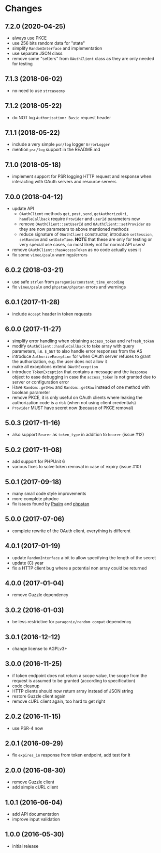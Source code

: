 # Changes

## 7.2.0 (2020-04-25)
- always use PKCE
- use 256 bits random data for "state"
- simplify `RandomInterface` and implementation
- use separate JSON class
- remove some "setters" from `OAuthClient` class as they are only needed for
  testing

## 7.1.3 (2018-06-02)
- no need to use `strcasecmp` 

## 7.1.2 (2018-05-22)
- do NOT log `Authorization: Basic` request header

## 7.1.1 (2018-05-22)
- include a very simple `psr/log` logger `ErrorLogger`
- mention `psr/log` support in the README.md

## 7.1.0 (2018-05-18)
- implement support for PSR logging HTTP request and response when interacting
  with OAuth servers and resource servers
 
## 7.0.0 (2018-04-12)
- update API
  - `OAuthClient` methods `get`, `post`, `send`, `getAuthorizeUri`, 
    `handleCallback` require `Provider` and `userId` parameters now
  - remove `OAuthClient::setUserId` and `OAuthClient::setProvider` as they are 
    now parameters to above mentioned methods
  - reduce signature of `OAuthClient` constructor, introduce `setSession`, 
    `setRandom` and `setDateTime`. **NOTE** that these are only for testing or 
    very special use cases, so most likely not for normal API users!
- remove `OAuthClient::hasAccessToken` as no code actually uses it
- fix some `vimeo/psalm` warnings/errors

## 6.0.2 (2018-03-21)
- use safe `strlen` from `paragonie/constant_time_encoding`
- fix `vimeo/psalm` and `phpstan/phpstan` errors and warnings

## 6.0.1 (2017-11-28)
- include `Accept` header in token requests

## 6.0.0 (2017-11-27)
- simplify error handling when obtaining `access_token` and `refresh_token`
- modify `OAuthClient::handleCallback` to take array with query parameters, 
  i.e. `$_GET` to also handle error responses from the AS
- introduce `AuthorizeException` for when OAuth server refuses to grant 
  the authorization, e.g. the user does not allow it
- make all exceptions extend `OAuthException`
- introduce `TokenException` that contains a message and the `Response` object
  to ease debugging in case the `access_token` is not granted due to server 
  or configuration error
- Have `Random::getHex` and `Random::getRaw` instead of one method with boolean 
  parameter
- remove PKCE, it is only useful on OAuth clients where leaking the 
  authorization code is a risk (when not using client credentials)
- `Provider` MUST have secret now (because of PKCE removal)

## 5.0.3 (2017-11-16)
- also support `Bearer` as `token_type` in addition to `bearer` (issue #12)

## 5.0.2 (2017-11-08)
- add support for PHPUnit 6
- various fixes to solve token removal in case of expiry (issue #10)

## 5.0.1 (2017-09-18)
- many small code style improvements
- more complete phpdoc
- fix issues found by [Psalm](https://getpsalm.org/) and 
  [phpstan](https://github.com/phpstan/phpstan)
 
## 5.0.0 (2017-07-06)
- complete rewrite of the OAuth client, everything is different

## 4.0.1 (2017-01-19)
- update `RandomInterface` a bit to allow specifying the length of the secret
- update (C) year
- fix a HTTP client bug where a potential non array could be returned

## 4.0.0 (2017-01-04)
- remove Guzzle dependency

## 3.0.2 (2016-01-03)
- be less restrictive for `paragonie/random_compat` dependency

## 3.0.1 (2016-12-12)
- change license to AGPLv3+

## 3.0.0 (2016-11-25)
- if token endpoint does not return a scope value, the scope from the request
  is assumed to be granted (according to specification)
- code cleanup
- HTTP clients should now return array instead of JSON string
- restore Guzzle client again
- remove cURL client again, too hard to get right

## 2.0.2 (2016-11-15)
- use PSR-4 now

## 2.0.1 (2016-09-29)
- fix `expires_in` response from token endpoint, add test for it

## 2.0.0 (2016-08-30)
- remove Guzzle client
- add simple cURL client

## 1.0.1 (2016-06-04)
- add API documentation
- improve input validation

## 1.0.0 (2016-05-30)
- initial release
